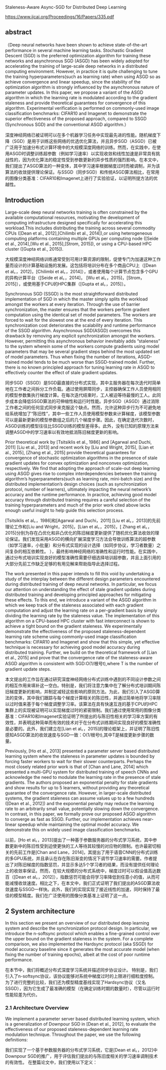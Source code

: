 Staleness-Aware Async-SGD for Distributed Deep Learning

https://www.ijcai.org/Proceedings/16/Papers/335.pdf

## abstract
（Deep neural networks have been shown to achieve state-of-the-art performance in several machine learning tasks. Stochastic Gradient Descent (SGD) is the preferred optimization algorithm for training these networks and asynchronous SGD (ASGD) has been widely adopted for accelerating the training of large-scale deep networks in a distributed computing environment. However, in practice it is quite challenging to tune the training hyperparameters(such as learning rate) when using ASGD so as achieve convergence and linear speedup, since the stability of the optimization algorithm is strongly influenced by the asynchronous nature of parameter updates. In this paper, we propose a variant of the ASGD algorithm in which the learning rate is modulated according to the gradient staleness and provide theoretical guarantees for convergence of this algorithm. Experimental verification is performed on commonly-used image classification benchmarks: CIFAR10 and Imagenet to demonstrate the superior effectiveness of the proposed approach, compared to SSGD (Synchronous SGD) and the conventional ASGD algorithm.）

深度神经网络已被证明可以在多个机器学习任务中实现最先进的性能。随机梯度下降（SGD）是用于训练这些网络的优选优化算法，并且异步SGD（ASGD）已被广泛用于加速分布式计算环境中的大规模深度网络的训练。然而，在实践中，在使用ASGD时调整训练超参数（例如学习速率）以实现收敛和线性加速是非常具有挑战性的，因为优化算法的稳定性受到参数更新的异步性质的强烈影响。在本文中，我们提出了ASGD算法的一种变体，其中学习速率根据梯度过时而被调制，并为该算法的收敛提供理论保证。与SSGD（同步SGD）和传统ASGD算法相比，在常用的图像分类基准：CIFAR10和Imagenet上进行了实验验证，以证明所提方法的优越性。

## Introduction
Large-scale deep neural networks training is often constrained by the available computational resources, motivating the development of computing infrastructure designed specifically for accelerating this workload.This includes distributing the training across several commodity CPUs ([Dean et al., 2012],[Chilimbi et al., 2014]),or using heterogeneous computing platforms containing multiple GPUs per computing node ([Seide et al., 2014],[Wu et al., 2015],[Strom, 2015]), or using a CPU-based HPC cluster ([Gupta et al., 2015]).

大规模深度神经网络训练通常受到可用计算资源的限制，促使专门为加速这种工作量而设计的计算基础设施的发展。这包括将培训分布在多个商品CPU上（[Dean et al。，2012]，[Chilimbi et al。，2014]），或者使用每个计算节点包含多个GPU的异构计算平台（[Seide et al。，2014]， [Wu et al。，2015]，[Strom，2015]），或使用基于CPU的HPC集群（[Gupta et al。，2015]）。

Synchronous SGD (SSGD) is the most straightforward distributed implementation of SGD in which the master simply splits the workload amongst the workers at every iteration. Through the use of barrier synchronization, the master ensures that the workers perform gradient computation using the identical set of model parameters. The workers are forced to wait for the slowest one at the end of every iteration. This synchronization cost deteriorates the scalability and runtime performance of the SSGD algorithm. Asynchronous SGD(ASGD) overcomes this drawback by removing any explicit synchronization amongst the workers. However, permitting this asynchronous behavior inevitably adds “staleness” to the system wherein some of the workers compute gradients using model parameters that may be several gradient steps behind the most updated set of model parameters. Thus when fixing the number of iterations, ASGD-trained model tends to be much worse than SSGD-trained model. Further, there is no known principled approach for tuning learning rate in ASGD to effectively counter the effect of stale gradient updates.

同步SGD（SSGD）是SGD最直接的分布式实现，其中主服务器在每次迭代时简单地在工作者之间拆分工作负载。通过使用屏障同步，主控器确保工作人员使用相同的模型参数集执行梯度计算。在每次迭代结束时，工人被迫等待最慢的工人。此同步成本会降低SSGD算法的可伸缩性和运行时性能。异步SGD（ASGD）通过消除工作者之间的任何显式同步来克服这个缺点。然而，允许这种异步行为不可避免地给系统增加了“陈旧性”，其中一些工作人员使用模型参数来计算梯度，该模型参数可以是最新更新的模型参数组之后的几个梯度步骤。因此，在确定迭代次数时，ASGD训练的模型往往比SSGD训练的模型差得多。此外，没有已知的原理方法来调整ASGD中的学习速率以有效地抵消陈旧梯度更新的影响。

Prior theoretical work by [Tsitsiklis et al., 1986] and [Agarwal and Duchi, 2011] [Liu et al., 2013] and recent work by [Liu and Wright, 2015], [Lian et al., 2015], [Zhang et al., 2015] provide theoretical guarantees for convergence of stochastic optimization algorithms in the presence of stale gradient updates for convex optimization and nonconvex optimization, respectively. We find that adopting the approach of scale-out deep learning using ASGD gives rise to complex interdependencies between the training algorithm’s hyperparameters(such as learning rate, mini-batch size) and the distributed implementation’s design choices (such as synchronization protocol, number of learners), ultimately impacting the neural network’s accuracy and the runtime performance. In practice, achieving good model accuracy through distributed training requires a careful selection of the training hyperparameters and much of the prior work cited above lacks enough useful insight to help guide this selection process.

[Tsitsiklis et al。，1986]和[Agarwal and Duchi，2011] [Liu et al。，2013]的先前理论工作和[Liu and Wright，2015]，[Lian et al。，2015]，[ Zhang et al。，2015]分别为存在凸优化和非凸优化的陈旧梯度更新提供了随机优化算法收敛的理论保证。我们发现采用ASGD的横向扩展深度学习方法会导致训练算法的超参数（如学习速率，小批量）和分布式实现的设计选择（如同步协议，学习者数量）之间复杂的相互依赖性。 ），最终影响神经网络的准确性和运行时性能。在实践中，通过分布式培训实现良好的模型准确性需要仔细选择培训超参数，并且上面引用的大部分先前工作缺乏足够的有用见解来帮助指导此选择过程。

The work presented in this paper intends to fill this void by undertaking a study of the interplay between the different design parameters encountered during distributed training of deep neural networks. In particular, we focus our attention on understanding the effect of stale gradient updates during distributed training and developing principled approaches for mitigating these effects. To this end, we introduce a variant of the ASGD algorithm in which we keep track of the staleness associated with each gradient computation and adjust the learning rate on a per-gradient basis by simply dividing the learning rate by the staleness value. The implementation of this algorithm on a CPU-based HPC cluster with fast interconnect is shown to achieve a tight bound on the gradient staleness. We experimentally demonstrate the effectiveness of the proposed staleness-dependent learning rate scheme using commonly-used image classification benchmarks: CIFAR10 and Imagenet and show that this simple, yet effective technique is necessary for achieving good model accuracy during distributed training. Further, we build on the theoretical framework of [Lian et al., 2015] and prove that the convergence rate of the staleness-aware ASGD algorithm is consistent with SGD:O(1/根号t),where T is the number of gradient update steps.

本文提出的工作旨在通过研究深度神经网络分布式训练中遇到的不同设计参数之间的相互作用来填补这一空白。特别是，我们将注意力集中在了解分布式培训期间陈旧梯度更新的影响，并制定减轻这些影响的原则方法。为此，我们引入了ASGD算法的变体，其中我们跟踪与每个梯度计算相关的陈旧性，并通过简单地将学习率除以过时值来基于每个梯度调整学习率。该算法在具有快速互连的基于CPU的HPC集群上的实现被证明可以实现梯度过时的紧密限制。我们通过使用常用的图像分类基准：CIFAR10和Imagenet实验证明了所提出的与陈旧性相关的学习率方案的有效性，并表明这种简单而有效的技术对于在分布式训练期间实现良好的模型准确性是必要的。此外，我们建立在[Lian et al。，2015]的理论框架上，并证明了陈旧性感知ASGD算法的收敛速度与SGD一致：O(1/根号t),其中T是梯度更新步骤的数量。

Previously, [Ho et al., 2013] presented a parameter server based distributed learning system where the staleness in parameter updates is bounded by forcing faster workers to wait for their slower counterparts. Perhaps the most closely related prior work is that of [Chan and Lane, 2014] which presented a multi-GPU system for distributed training of speech CNNs and acknowledge the need to modulate the learning rate in the presence of stale gradients. The authors proposed an exponential penalty for stale gradients and show results for up to 5 learners, without providing any theoretical guarantee of the convergence rate. However, in larger-scale distributed systems, the gradient staleness can assume values up to a few hundreds ([Dean et al., 2012]) and the exponential penalty may reduce the learning rate to an arbitrarily small value, potentially slowing down the convergence. In contrast, in this paper, we formally prove our proposed ASGD algorithm to converge as fast as SSGD. Further, our implementation achieves near-linear speedup while maintaining the optimal model accuracy. We demonstrate this on widely used image classification benchmarks.

以前，[Ho et al。，2013]提出了一种基于参数服务器的分布式学习系统，其中参数更新中的陈旧性受到迫使更快的工人等待其较慢的对应物的限制。也许最密切相关的先前工作是[Chan and Lane，2014]，其提出了用于语音CNN的分布式训练的多GPU系统，并且承认在存在陈旧渐变的情况下调节学习速率的需要。作者提出了对陈旧梯度的指数惩罚，并显示多达5个学习者的结果，而没有提供任何理论上的收敛率保证。然而，在较大规模的分布式系统中，梯度过时可以假设值高达数百（[Dean et al。，2012]），指数惩罚可能会将学习率降低到任意小的值，从而可能减慢收敛速度。相比之下，在本文中，我们正式证明了我们提出的ASGD算法收敛速度与SSGD一样快。此外，我们的实现实现了接近线性的加速，同时保持了最佳的模型精度。我们在广泛使用的图像分类基准上证明了这一点。

## 2 System architecture
In this section we present an overview of our distributed deep learning system and describe the synchronization protocol design. In particular, we introduce the n-softsync protocol which enables a fine-grained control over the upper bound on the gradient staleness in the system. For a complete comparison, we also implemented the Hardsync protocol (aka SSGD) for model accuracy baseline since it generates the most accurate model (when fixing the number of training epochs), albeit at the cost of poor runtime performance.

在本节中，我们将概述分布式深度学习系统并描述同步协议设计。 特别是，我们引入了n-softsync协议，该协议能够对系统中梯度过时的上限进行细粒度控制。 为了进行完整的比较，我们还为模型精度基线实现了Hardsync协议（又名SSGD），因为它生成了最准确的模型（在确定训练时期的数量时），尽管以运行时性能较差为代价。
### 2.1 Architecture Overview
We implement a parameter server based distributed learning system, which is a generalization of Downpour SGD in [Dean et al., 2012], to evaluate the effectiveness of our proposed staleness-dependent learning rate modulation technique. Throughout the paper, we use the following definitions:

我们实现了一个基于参数服务器的分布式学习系统，它是[Dean et al。，2012]中Downpour SGD的推广，用于评估我们提出的与陈旧度相关的学习速率调制技术的有效性。 在整篇论文中，我们使用以下定义：





